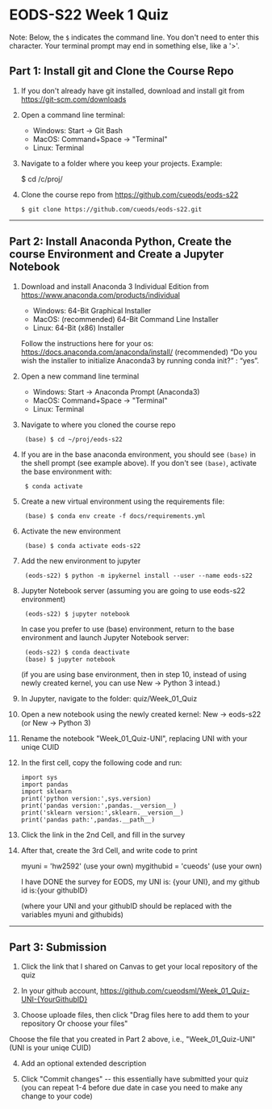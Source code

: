 # EODS-S22 Week 1 Quiz

Note: Below, the `$` indicates the command line. You don't need to enter this character. Your terminal prompt may end in something else, like a '>'.

## Part 1: Install git and Clone the Course Repo

1. If you don't already have git installed, download and install git from https://git-scm.com/downloads

2. Open a command line terminal:
    - Windows: Start -> Git Bash
    - MacOS: Command+Space -> "Terminal"
    - Linux: Terminal

3.   Navigate to a folder where you keep your projects. Example:

        $ cd /c/proj/

4.  Clone the course repo from https://github.com/cueods/eods-s22

        $ git clone https://github.com/cueods/eods-s22.git

---


## Part 2: Install Anaconda Python, Create the course Environment and Create a Jupyter Notebook

1. Download and install Anaconda 3 Individual Edition from https://www.anaconda.com/products/individual

    - Windows: 64-Bit Graphical Installer
    - MacOS: (recommended) 64-Bit Command Line Installer
    - Linux: 64-Bit (x86) Installer

    Follow the instructions here for your os: https://docs.anaconda.com/anaconda/install/
    (recommended) “Do you wish the installer to initialize Anaconda3 by running conda init?” : “yes”. 

2. Open a new command line terminal
    - Windows: Start -> Anaconda Prompt (Anaconda3)
    - MacOS: Command+Space -> "Terminal"
    - Linux: Terminal

3. Navigate to where you cloned the course repo
    
        (base) $ cd ~/proj/eods-s22

4. If you are in the base anaconda environment, you should see `(base)` in the shell prompt (see example above).
If you don't see `(base)`, activate the base environment with:
    
        $ conda activate
    
5. Create a new virtual environment using the requirements file:

        (base) $ conda env create -f docs/requirements.yml

6. Activate the new environment

        (base) $ conda activate eods-s22

7. Add the new environment to jupyter

        (eods-s22) $ python -m ipykernel install --user --name eods-s22
        
8. Jupyter Notebook server (assuming you are going to use eods-s22 environment)

        (eods-s22) $ jupyter notebook
		
	In case you prefer to use (base) environment, return to the base environment and launch Jupyter Notebook server:
	
        (eods-s22) $ conda deactivate
        (base) $ jupyter notebook
	
	(if you are using base environment, then in step 10, instead of using newly created kernel, you can use New -> Python 3 intead.)

9. In Jupyter, navigate to the folder: quiz/Week_01_Quiz

10. Open a new notebook using the newly created kernel: New -> eods-s22 (or New -> Python 3) 

11. Rename the notebook "Week_01_Quiz-UNI", replacing UNI with your uniqe CUID

12. In the first cell, copy the following code and run:

        import sys
        import pandas
        import sklearn
        print('python version:',sys.version)
        print('pandas version:',pandas.__version__)
        print('sklearn version:',sklearn.__version__)
        print('pandas path:',pandas.__path__)
		
13. Click the link in the 2nd Cell, and fill in the survey

14. After that, create the 3rd Cell, and write code to print 

    myuni = 'hw2592' (use your own)
	mygithubid = 'cueods' (use your own)
	
    I have DONE the survey for EODS, my UNI is: {your UNI}, and my github id is:{your githubID} 
	
	(where your UNI and your githubID should be replaced with the variables myuni and githubids)

---

## Part 3: Submission

1. Click the link that I shared on Canvas to get your local repository of the quiz

2. In your github account, https://github.com/cueodsml/Week_01_Quiz-UNI-{YourGithubID}

3. Choose uploade files, then click "Drag files here to add them to your repository Or choose your files"

Choose the file that you created in Part 2 above, i.e., "Week_01_Quiz-UNI" (UNI is your uniqe CUID)

4. Add an optional extended description

5. Click "Commit changes"
-- this essentially have submitted your quiz (you can repeat 1-4 before due date in case you need to make any change to your code)

